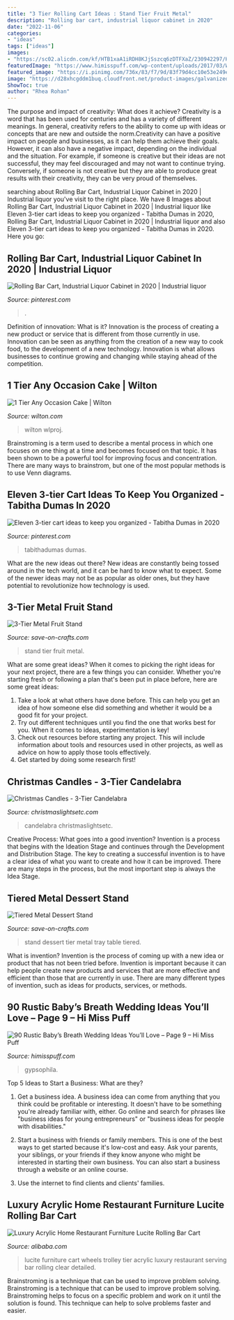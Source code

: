 ```yaml
---
title: "3 Tier Rolling Cart Ideas : Stand Tier Fruit Metal"
description: "Rolling bar cart, industrial liquor cabinet in 2020"
date: "2022-11-06"
categories:
- "ideas"
tags: ["ideas"]
images:
- "https://sc02.alicdn.com/kf/HTB1xaA1iRDH8KJjSszcq6zDTFXaZ/230942297/HTB1xaA1iRDH8KJjSszcq6zDTFXaZ.jpg"
featuredImage: "https://www.himisspuff.com/wp-content/uploads/2017/03/White-4-Tier-Wedding-Cake-decorated-with-Gypsophila.jpg"
featured_image: "https://i.pinimg.com/736x/83/f7/9d/83f79d4cc10e53e249e274c3ad9f71a8.jpg"
image: "https://d28xhcgddm1buq.cloudfront.net/product-images/galvanized-tray-3-sp1.jpg"
ShowToc: true
author: "Rhea Rohan"
---
```



The purpose and impact of creativity: What does it achieve?
Creativity is a word that has been used for centuries and has a variety of different meanings. In general, creativity refers to the ability to come up with ideas or concepts that are new and outside the norm.Creativity can have a positive impact on people and businesses, as it can help them achieve their goals. However, it can also have a negative impact, depending on the individual and the situation. For example, if someone is creative but their ideas are not successful, they may feel discouraged and may not want to continue trying. Conversely, if someone is not creative but they are able to produce great results with their creativity, they can be very proud of themselves.

	

		
searching about Rolling Bar Cart, Industrial Liquor Cabinet in 2020 | Industrial liquor you've visit to the right place. We have 8 Images about Rolling Bar Cart, Industrial Liquor Cabinet in 2020 | Industrial liquor like Eleven 3-tier cart ideas to keep you organized - Tabitha Dumas in 2020, Rolling Bar Cart, Industrial Liquor Cabinet in 2020 | Industrial liquor and also Eleven 3-tier cart ideas to keep you organized - Tabitha Dumas in 2020. Here you go:
		
    
## Rolling Bar Cart, Industrial Liquor Cabinet In 2020 | Industrial Liquor

<img loading=lazy src="https://i.pinimg.com/736x/83/f7/9d/83f79d4cc10e53e249e274c3ad9f71a8.jpg" onerror="this.onerror=null;this.src='https://tse1.mm.bing.net/th?id=OIP.tQiQRhQ_enH-g6rw4J_6mwHaJ3&amp;pid=15.1';" alt="Rolling Bar Cart, Industrial Liquor Cabinet in 2020 | Industrial liquor">

_Source: pinterest.com_

>. 

	

Definition of innovation: What is it?
Innovation is the process of creating a new product or service that is different from those currently in use. Innovation can be seen as anything from the creation of a new way to cook food, to the development of a new technology. Innovation is what allows businesses to continue growing and changing while staying ahead of the competition.

    
## 1 Tier Any Occasion Cake | Wilton

<img loading=lazy src="https://www.wilton.com/dw/image/v2/AAWA_PRD/on/demandware.static/-/Sites-wilton-project-master/default/dw6aacabdf/images/project/WLPROJ-8829/1TCaFe33819.jpg?sw=1440&amp;sh=750&amp;sm=fit" onerror="this.onerror=null;this.src='https://tse1.mm.bing.net/th?id=OIP.HOigWS4y02DJzScJq6RBqQHaHa&amp;pid=15.1';" alt="1 Tier Any Occasion Cake | Wilton">

_Source: wilton.com_

>wilton wlproj. 

	

Brainstroming is a term used to describe a mental process in which one focuses on one thing at a time and becomes focused on that topic. It has been shown to be a powerful tool for improving focus and concentration. There are many ways to brainstrom, but one of the most popular methods is to use Venn diagrams.

    
## Eleven 3-tier Cart Ideas To Keep You Organized - Tabitha Dumas In 2020

<img loading=lazy src="https://i.pinimg.com/originals/1f/11/2e/1f112e2787a08a5b9a4ebeaaa1481cb0.png" onerror="this.onerror=null;this.src='https://tse4.mm.bing.net/th?id=OIP.vuipLO8LTiKoVd05KXyTSAHaLG&amp;pid=15.1';" alt="Eleven 3-tier cart ideas to keep you organized - Tabitha Dumas in 2020">

_Source: pinterest.com_

>tabithadumas dumas. 

	

What are the new ideas out there?
New ideas are constantly being tossed around in the tech world, and it can be hard to know what to expect. Some of the newer ideas may not be as popular as older ones, but they have potential to revolutionize how technology is used.

    
## 3-Tier Metal Fruit Stand

<img loading=lazy src="https://d28xhcgddm1buq.cloudfront.net/product-images/3-tier-metal-fruit-stand-19-5-rt-2.jpg" onerror="this.onerror=null;this.src='https://tse2.mm.bing.net/th?id=OIP.nPIIVoqbC1hpu-Mf7ErbngHaLH&amp;pid=15.1';" alt="3-Tier Metal Fruit Stand">

_Source: save-on-crafts.com_

>stand tier fruit metal. 

	

What are some great ideas?
When it comes to picking the right ideas for your next project, there are a few things you can consider. Whether you're starting fresh or following a plan that's been put in place before, here are some great ideas:
1. Take a look at what others have done before. This can help you get an idea of how someone else did something and whether it would be a good fit for your project. 
2. Try out different techniques until you find the one that works best for you. When it comes to ideas, experimentation is key! 
3. Check out resources before starting any project. This will include information about tools and resources used in other projects, as well as advice on how to apply those tools effectively. 
4. Get started by doing some research first!

    
## Christmas Candles - 3-Tier Candelabra

<img loading=lazy src="https://cdn.christmaslightsetc.com/images/ProductCloseup/7679/3TierCandle.jpg" onerror="this.onerror=null;this.src='https://tse4.mm.bing.net/th?id=OIP.0t38FchHG89qRuF1A1HsbgAAAA&amp;pid=15.1';" alt="Christmas Candles - 3-Tier Candelabra">

_Source: christmaslightsetc.com_

>candelabra christmaslightsetc. 

	

Creative Process: What goes into a good invention?
Invention is a process that begins with the Ideation Stage and continues through the Development and Distribution Stage. The key to creating a successful invention is to have a clear idea of what you want to create and how it can be improved. There are many steps in the process, but the most important step is always the Idea Stage.

    
## Tiered Metal Dessert Stand

<img loading=lazy src="https://d28xhcgddm1buq.cloudfront.net/product-images/galvanized-tray-3-sp1.jpg" onerror="this.onerror=null;this.src='https://tse1.mm.bing.net/th?id=OIP.8yGyguENVsr1L4Ce4dcnCwHaK9&amp;pid=15.1';" alt="Tiered Metal Dessert Stand">

_Source: save-on-crafts.com_

>stand dessert tier metal tray table tiered. 

	

What is invention?
Invention is the process of coming up with a new idea or product that has not been tried before. Invention is important because it can help people create new products and services that are more effective and efficient than those that are currently in use. There are many different types of invention, such as ideas for products, services, or methods.

    
## 90 Rustic Baby’s Breath Wedding Ideas You’ll Love – Page 9 – Hi Miss Puff

<img loading=lazy src="https://www.himisspuff.com/wp-content/uploads/2017/03/White-4-Tier-Wedding-Cake-decorated-with-Gypsophila.jpg" onerror="this.onerror=null;this.src='https://tse2.mm.bing.net/th?id=OIP.LCNOOORAB4OCndWyEHtxQwHaLF&amp;pid=15.1';" alt="90 Rustic Baby’s Breath Wedding Ideas You’ll Love – Page 9 – Hi Miss Puff">

_Source: himisspuff.com_

>gypsophila. 

	

Top 5 Ideas to Start a Business: What are they?
1. Get a business idea. A business idea can come from anything that you think could be profitable or interesting. It doesn't have to be something you're already familiar with, either. Go online and search for phrases like "business ideas for young entrepreneurs" or "business ideas for people with disabilities."
2. Start a business with friends or family members. This is one of the best ways to get started because it's low-cost and easy. Ask your parents, your siblings, or your friends if they know anyone who might be interested in starting their own business. You can also start a business through a website or an online course.

3. Use the internet to find clients and clients' families.

    
## Luxury Acrylic Home Restaurant Furniture Lucite Rolling Bar Cart

<img loading=lazy src="https://sc02.alicdn.com/kf/HTB1xaA1iRDH8KJjSszcq6zDTFXaZ/230942297/HTB1xaA1iRDH8KJjSszcq6zDTFXaZ.jpg" onerror="this.onerror=null;this.src='https://tse4.mm.bing.net/th?id=OIP.djhLMWMozgAVAbgRKNuFygHaHa&amp;pid=15.1';" alt="Luxury Acrylic Home Restaurant Furniture Lucite Rolling Bar Cart">

_Source: alibaba.com_

>lucite furniture cart wheels trolley tier acrylic luxury restaurant serving bar rolling clear detailed. 

	

Brainstroming is a technique that can be used to improve problem solving.
Brainstroming is a technique that can be used to improve problem solving. Brainstroming helps to focus on a specific problem and work on it until the solution is found. This technique can help to solve problems faster and easier.

